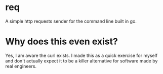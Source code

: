 # req
A simple http requests sender for the command line built in go.


# Why does this even exist?
Yes, I am aware the curl exists. I made this as a quick exercise for myself and don't actually expect it to be a killer alternative for software made by real engineers.
